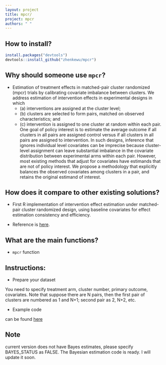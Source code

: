 ```yaml
---
layout: project
title: mpcr/
project: mpcr
authors: " "
---
```


How to install?
--------------
```r
install.packages("devtools")
devtools::install_github("zhenkewu/mpcr")
```



Why should someone use `mpcr`?
------------------------------

- Estimation of treatment effects in matched-pair cluster randomized (mpcr) trials by calibrating covariate imbalance between clusters. We address estimation of intervention effects in experimental designs in which 
    - (a) interventions are assigned at the cluster level; 
    - (b) clusters are selected to form pairs, matched on observed characteristics; and 
    - (c) intervention is assigned to one cluster at random within each pair. One goal of policy interest is to estimate the average outcome if all clusters in all pairs are assigned control versus if all clusters in all pairs are assigned to intervention. In such designs, inference that ignores individual level covariates can be imprecise because cluster-level assignment can leave substantial imbalance in the covariate distribution between experimental arms within each pair. However, most existing methods that adjust for covariates have estimands that are not of policy interest. We propose a methodology that explicitly balances the observed covariates among clusters in a pair, and retains the original estimand of interest.

How does it compare to other existing solutions?
------------------------------------------------
- First R implementation of intervention effect estimation under matched-pair cluster randomized design, using baseline covariates for effect estimation consistency and efficiency.

- Reference is [here](http://onlinelibrary.wiley.com/doi/10.1111/biom.12214/full).

What are the main functions?
----------------------------
- `mpcr` function

Instructions:
-------------

- Prepare your dataset

You need to specify treatment arm, cluster number, primary outcome, covariates.
Note that suppose there are N pairs, then the first pair of clusters are numbered
as 1 and N+1; second pair as 2, N+2, etc.

- Example code

can be found [here](https://github.com/zhenkewu/mpcr/blob/master/tests/testthat/test_table_figure.R)

Note
-----
current version does not have Bayes estimates, please specify BAYES_STATUS as FALSE. The Bayesian estimation code is ready. I will update it soon.

